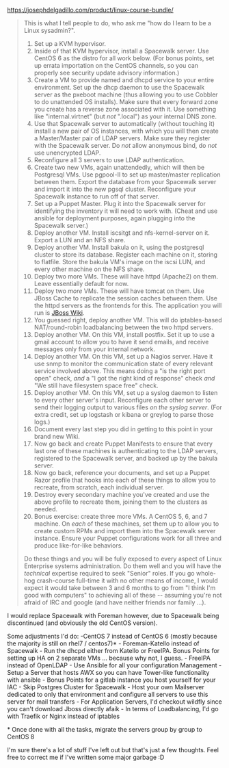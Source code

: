 https://josephdelgadillo.com/product/linux-course-bundle/



> This is what I tell people to do, who ask me "how do I learn to be a Linux sysadmin?".
>
> 1. Set up a KVM hypervisor.
> 2. Inside of that KVM hypervisor, install a Spacewalk server. Use CentOS 6 as the distro for all work below. (For bonus points, set up errata importation on the CentOS channels, so you can properly see security update  advisory information.)
> 3. Create a VM to provide named and dhcpd service to your entire environment. Set up the dhcp daemon to use the Spacewalk server as the pxeboot machine  (thus allowing you to use Cobbler to do unattended OS installs).  Make  sure that every forward zone you create has a reverse zone associated  with it. Use something like "internal.virtnet" (but *not* ".local") as your internal DNS zone.
> 4. Use that Spacewalk server to automatically (without touching it) install a  new pair of OS instances, with which you will then create a  Master/Master pair of LDAP servers.  Make sure they register with the  Spacewalk server. Do *not* allow anonymous bind, do *not* use unencrypted LDAP.
> 5. Reconfigure all 3 servers to use LDAP authentication.
> 6. Create two new VMs, again unattendedly, which will then be Postgresql VMs. Use pgpool-II to set up master/master replication between them.  Export the database from your Spacewalk server and import it into the new pgsql  cluster.  Reconfigure your Spacewalk instance to run off of that server.
> 7. Set up a Puppet Master.  Plug it into the Spacewalk server for identifying  the inventory it will need to work with.  (Cheat and use ansible for  deployment purposes, again plugging into the Spacewalk server.)
> 8. Deploy another VM. Install iscsitgt and nfs-kernel-server on it. Export a LUN and an NFS share.
> 9. Deploy another VM. Install bakula on it, using the postgresql cluster to store its database.  Register each machine on it, storing to flatfile. Store  the bakula VM's image on the iscsi LUN, and every other machine on the  NFS share.
> 10. Deploy two more VMs. These will have httpd (Apache2) on them. Leave essentially default for now.
> 11. Deploy two *more* VMs. These will have tomcat on them. Use JBoss Cache to replicate the  session caches between them. Use the httpd servers as the frontends for  this.  The application you will run is [JBoss Wiki](http://jbosswiki.jboss.org/).
> 12. You guessed right, deploy another VM. This will do iptables-based NAT/round-robin loadbalancing between the two httpd servers.
> 13. Deploy another VM.  On this VM, install postfix. Set it up to use a gmail  account to allow you to have it send emails, and receive messages only  from your internal network.
> 14. Deploy another VM.  On this VM, set up a Nagios server. Have it use snmp to  monitor the communication state of every relevant service involved  above. This means doing a "is the right port open" check, *and* a "I got the right kind of response" check *and* "We still have filesystem space free" check.
> 15. Deploy another VM.  On this VM, set up a syslog daemon to listen to every  other server's input. Reconfigure each other server to send their  logging output to various files *on the syslog server*.  (For extra credit, set up logstash or kibana or greylog to parse those logs.)
> 16. Document every last step you did in getting to this point in your brand new Wiki.
> 17. Now go back and create Puppet Manifests to ensure that every last one of  these machines is authenticating to the LDAP servers, registered to the  Spacewalk server, and backed up by the bakula server.
> 18. Now go back, reference your documents, and set up a Puppet Razor profile  that hooks into each of these things to allow you to recreate, from  scratch, each individual server.
> 19. Destroy every secondary machine you've created and use the above profile to  recreate them, joining them to the clusters as needed.
> 20. Bonus exercise: create three more VMs. A CentOS 5, 6, and 7 machine.  On *each* of these machines, set them up to allow you to create custom RPMs and  import them into the Spacewalk server instance. Ensure your Puppet  configurations work for all three and produce like-for-like behaviors.
>
> Do these things and you will be fully exposed to every aspect of Linux  Enterprise systems administration.  Do them well and you will have the *technical* expertise required to seek "Senior" roles.  If you go whole-hog  crash-course full-time it with no other means of income, I would expect  it would take between 3 and 6 months to go from "I think I'm good with  computers" to achieving all of these -- assuming you're not afraid of  IRC and google (and have neither friends nor family ...).

I would replace Spacewalk with Foreman however, due to Spacewalk being discontinued (and obviously the old CentOS version).

Some adjustments I'd do:
-CentOS 7 instead of CentOS 6 (mostly because the majority is still on rhel7 / centos7)*
\- Foreman-Katello instead of Spacewalk
\- Run the dhcpd either from Katello or FreeIPA. Bonus Points for setting up HA on 2 separate VMs ... because why not, I guess.
\- FreeIPA instead of OpenLDAP
\- Use Ansible for all your configuration Management
\- Setup a Server that hosts AWX so you can have Tower-like functionality with ansible
\- Bonus Points for a gitlab instance you host yourself for your IAC
\- Skip Postgres Cluster for Spacewalk
\- Host your own Mailserver dedicated to only that environment and configure all servers to use this server for mail transfers
\- For Application Servers, I'd checkout wildfly since you can't download Jboss directly afaik
\- In terms of Loadbalancing, I'd go with Traefik or Nginx instead of iptables

\* Once done with all the tasks, migrate the servers group by group to CentOS 8

I'm sure there's a lot of stuff I've left out but that's just a few  thoughts. Feel free to correct me if I've written some major garbage :D